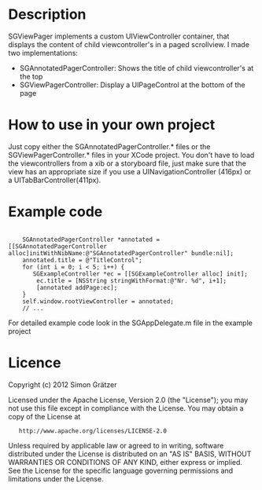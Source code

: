 # Description #
SGViewPager implements a custom UIViewController container, that displays the content of child viewcontroller's in a paged scrollview.
I made two implementations:
- SGAnnotatedPagerController: Shows the title of child viewcontroller's at the top
- SGViewPagerController: Display a UIPageControl at the bottom of the page

# How to use in your own project #
Just copy either the SGAnnotatedPagerController.* files or the SGViewPagerController.* files in your XCode project.
You don't have to load the viewcontrollers from a xib or a storyboard file, just make sure that the view
has an appropriate size if you use a UINavigationController (416px) or a UITabBarController(411px).

# Example code #
<pre><code>
	SGAnnotatedPagerController *annotated = [[SGAnnotatedPagerController alloc]initWithNibName:@"SGAnnotatedPagerController" bundle:nil];
	annotated.title = @"TitleControl";
	for (int i = 0; i < 5; i++) {
 	   SGExampleController *ec = [[SGExampleController alloc] init];
	    ec.title = [NSString stringWithFormat:@"Nr. %d", i+1];
	    [annotated addPage:ec];
	}
	self.window.rootViewController = annotated;
	// ...
</code></pre>

For detailed example code look in the SGAppDelegate.m file in the example project

# Licence #
Copyright (c) 2012 Simon Grätzer

   Licensed under the Apache License, Version 2.0 (the "License");
   you may not use this file except in compliance with the License.
   You may obtain a copy of the License at

       http://www.apache.org/licenses/LICENSE-2.0

   Unless required by applicable law or agreed to in writing, software
   distributed under the License is distributed on an "AS IS" BASIS,
   WITHOUT WARRANTIES OR CONDITIONS OF ANY KIND, either express or implied.
   See the License for the specific language governing permissions and
   limitations under the License.